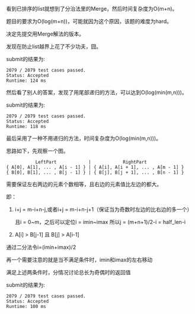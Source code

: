 看到已排序的list就想到了分治法里的Merge，然后时间复杂度为O(m+n)。

题目的要求为O(log(m+n))，可能就因为这个原因，该题的难度为hard。

决定先提交用Merge解法的版本。

发现在防止list越界上花了不少功夫，囧。

submit的结果为:
```
2079 / 2079 test cases passed.
Status: Accepted
Runtime: 124 ms
```

然后看了别人的答案，发现了用尾部递归的方法，可以达到O(log(min(m,n)))。

submit的结果为:
```
2079 / 2079 test cases passed.
Status: Accepted
Runtime: 118 ms
```

最后采用了一种不用递归的方法，时间复杂度为O(log(min(m,n)))。

思路如下，先观察一个图。

```
           LeftPart            |            RightPart
{ A[0], A[1], ... , A[i - 1] } | { A[i], A[i + 1], ... , A[m - 1] }
{ B[0], B[1], ... , B[j - 1] } | { B[j], B[j + 1], ... , B[n - 1] }
```

需要保证左右两边的元素个数相等，且右边的元素值比左边的都大。

即：

1. i+j = m-i+n-j,或者i+j = m-i+n-j+1（保证当为奇数时左边的比右边的多一个）

   且i = 0~m，之后可以定位i = imin~imax 所以j = (m+n+1)/2-i = half_len-i

2. A[i] > B[j-1] 且 B[j] > A[i-1]

通过二分法令i=(imin+imax)/2

再一个需要注意的就是当不满足条件时，imin和imax的左右移动

满足上述两条件时，分情况讨论总长为奇偶时的返回值

submit的结果为:
```
2079 / 2079 test cases passed.
Status: Accepted
Runtime: 100 ms
```

